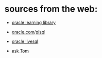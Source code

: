 #  sources from the web:

* [oracle learning library](https://apexapps.oracle.com/pls/apex/f?p=44785:1:0)

* [oracle.com/plsql](http://oracle.com/plsql)

* [oracle livesql](https://livesql.oracle.com/)

* [ask Tom](http://ask_tom.oracle)



